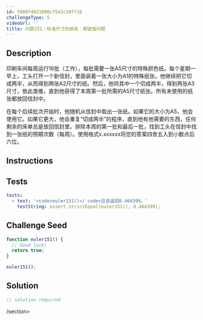 ```yaml
---
id: 5900f4031000cf542c50ff16
challengeType: 5
videoUrl: ''
title: 问题151：标准尺寸的纸张：期望值问题
---
```


## Description
<section id="description">印刷车间每周运行16批（工作），每批需要一张A5尺寸的特殊颜色纸。每个星期一早上，工头打开一个新信封，里面装着一张大小为A1的特殊纸张。他继续把它切成两半，从而得到两张A2尺寸的纸。然后，他将其中一个切成两半，得到两张A3尺寸，依此类推，直到他获得了本周第一批所需的A5尺寸纸张。所有未使用的纸张都放回信封中。 <p>在每个后续批次开始时，他随机从信封中取出一张纸。如果它的大小为A5，他会使用它。如果它更大，他会重复“切成两半”的程序，直到他有他需要的东西，任何剩余的床单总是放回信封里。排除本周的第一批和最后一批，找到工头在信封中找到一张纸的预期次数（每周）。使用格式x.xxxxxx将您的答案四舍五入到小数点后六位。 </p></section>

## Instructions
<section id="instructions">
</section>

## Tests
<section id='tests'>

```yml
tests:
  - text: '<code>euler151()</ code>应该返回0.464399。'
    testString: assert.strictEqual(euler151(), 0.464399);

```

</section>

## Challenge Seed
<section id='challengeSeed'>

<div id='js-seed'>

```js
function euler151() {
  // Good luck!
  return true;
}

euler151();

```

</div>



</section>

## Solution
<section id='solution'>

```js
// solution required
```

/section>
